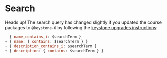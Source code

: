 # Search

Heads up! The search query has changed slightly if you updated the course packages to `@keystone-6` by following the [keystone upgrades instructions](https://github.com/wesbos/Wes-Bos-Video-Notes/blob/master/ARG/84%20-%20Keystone%20Upgrades.md):

```js {diff}
- { name_contains_i: $searchTerm }
+ { name: { contains: $searchTerm } }
- { description_contains_i: $searchTerm }
+ { description: { contains: $searchTerm } }
```

